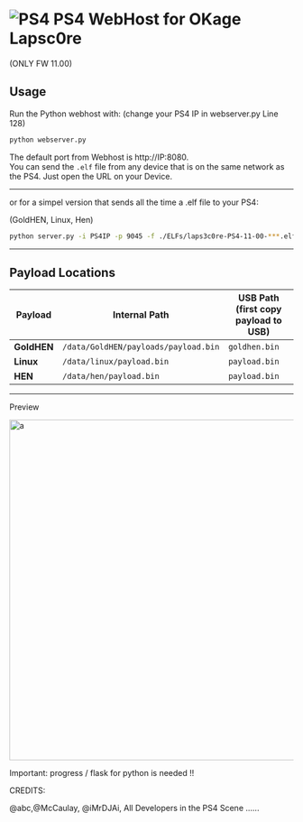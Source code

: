 # ![PS4](https://img.shields.io/badge/-PS4-003791?style=flat&logo=PlayStation) PS4 WebHost for OKage Lapsc0re 
(ONLY FW 11.00)

## Usage
Run the Python webhost with: (change your PS4 IP in webserver.py Line 128)
```bash
python webserver.py
```
The default port from Webhost is http://IP:8080.  
You can send the `.elf` file from any device that is on the same network as the PS4.
Just open the URL on your Device.

------

or for a simpel version that sends all the time a .elf file to your PS4:

(GoldHEN, Linux, Hen)
```bash
python server.py -i PS4IP -p 9045 -f ./ELFs/laps3c0re-PS4-11-00-***.elf
```
---

## Payload Locations

| Payload   | Internal Path                          | USB Path (first copy payload to USB) |
|-----------|----------------------------------------|---------------------------------------|
| **GoldHEN** | `/data/GoldHEN/payloads/payload.bin`   | `goldhen.bin`                        |
| **Linux**   | `/data/linux/payload.bin`              | `payload.bin`                        |
| **HEN**     | `/data/hen/payload.bin`                | `payload.bin`                        |

---




Preview

<img width="1235" height="604" alt="a" src="https://github.com/user-attachments/assets/2fe65eb3-81c2-4ba1-9e21-860fa80520bb" />



Important: 
progress / flask for python is needed !!







CREDITS:

@abc,@McCaulay, @iMrDJAi, 
All Developers in the PS4 Scene ......
